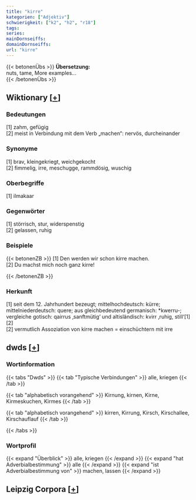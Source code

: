 ```yaml
---
title: "kirre"
kategorien: ["Adjektiv"]
schwierigkeit: ["k2", "h2", "r18"]
tags:
series:
mainDornseiffs:
domainDornseiffs:
url: "kirre"
---
```


{{< betonenÜbs >}}
**Übersetzung:**  
nuts, tame, More examples...  
{{< /betonenÜbs >}}

## Wiktionary [[+](https://de.wiktionary.org/wiki/kirre)]

### Bedeutungen
[1] zahm, gefügig  
[2] meist in Verbindung mit dem Verb „machen“: nervös, durcheinander  

### Synonyme
[1] brav, kleingekriegt, weichgekocht  
[2] fimmelig, irre, meschugge, rammdösig, wuschig  

### Oberbegriffe
[1] ilmakaar  

### Gegenwörter
[1] störrisch, stur, widerspenstig  
[2] gelassen, ruhig  

### Beispiele
{{< betonenZB >}}
[1] Den werden wir schon kirre machen.  
[2] Du machst mich noch ganz kirre!  

{{< /betonenZB >}}
### Herkunft
[1] seit dem 12. Jahrhundert bezeugt; mittelhochdeutsch: kürre; mittelniederdeutsch: quere; aus gleichbedeutend germanisch: *kwerru-; vergleiche gotisch: qairrus ‚sanftmütig‘ und altisländisch: kvirr ‚ruhig, still‘[1][2]  
[2] vermutlich Assoziation von kirre machen = einschüchtern mit irre  



## dwds [[+](https://www.dwds.de/wb/kirre)]

### Wortinformation
{{< tabs "Dwds" >}}
{{< tab "Typische Verbindungen" >}}
alle, kriegen
{{< /tab >}}

{{< tab "alphabetisch vorangehend" >}}
Kirnung, kirnen, Kirne, Kirmeskuchen, Kirmes
{{< /tab >}}

{{< tab "alphabetisch vorangehend" >}}
kirren, Kirrung, Kirsch, Kirschallee, Kirschauflauf
{{< /tab >}}

{{< /tabs >}}

### Wortprofil
{{< expand "Überblick" >}} alle, kriegen {{< /expand >}}
{{< expand "hat Adverbialbestimmung" >}} alle {{< /expand >}}
{{< expand "ist Adverbialbestimmung von" >}} machen, lassen {{< /expand >}}

## Leipzig Corpora [[+](https://corpora.uni-leipzig.de/en/res?word=kirre&corpusId=deu_newscrawl-public_2018)]

